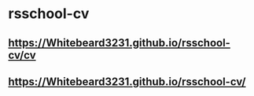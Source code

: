 # rsschool-cv
## https://Whitebeard3231.github.io/rsschool-cv/cv
## https://Whitebeard3231.github.io/rsschool-cv/
